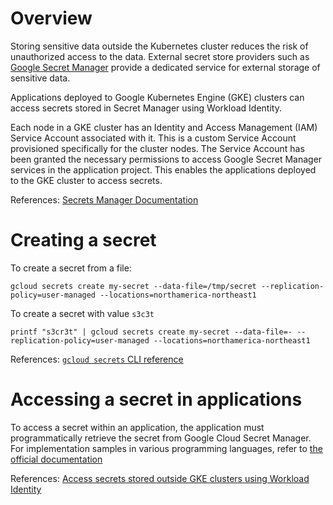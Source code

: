 # Overview

Storing sensitive data outside the Kubernetes cluster reduces the risk of unauthorized access to the data. External secret store providers such as [Google Secret Manager](https://cloud.google.com/secret-manager) provide a dedicated service for external storage of sensitive data.

Applications deployed to Google Kubernetes Engine (GKE) clusters can access secrets stored in Secret Manager using Workload Identity.

Each node in a GKE cluster has an Identity and Access Management (IAM) Service Account associated with it. This is a custom Service Account provisioned specifically for the cluster nodes. The Service Account has been granted the necessary permissions to access Google Secret Manager services in the application project. This enables the applications deployed to the GKE cluster to access secrets.

References:
[Secrets Manager Documentation](https://cloud.google.com/secret-manager/docs/overview)

# Creating a secret

To create a secret from a file:

```
gcloud secrets create my-secret --data-file=/tmp/secret --replication-policy=user-managed --locations=northamerica-northeast1
```

To create a secret with value `s3c3t`

```
printf "s3cr3t" | gcloud secrets create my-secret --data-file=- --replication-policy=user-managed --locations=northamerica-northeast1
```

References:
[`gcloud secrets` CLI reference](https://cloud.google.com/sdk/gcloud/reference/secrets)

# Accessing a secret in applications

To access a secret within an application, the application must programmatically retrieve the secret from Google Cloud Secret Manager.  For implementation samples in various programming languages, refer to [the official documentation](https://cloud.google.com/secret-manager/docs/reference/libraries)

References:
[Access secrets stored outside GKE clusters using Workload Identity](https://cloud.google.com/kubernetes-engine/docs/tutorials/workload-identity-secrets)